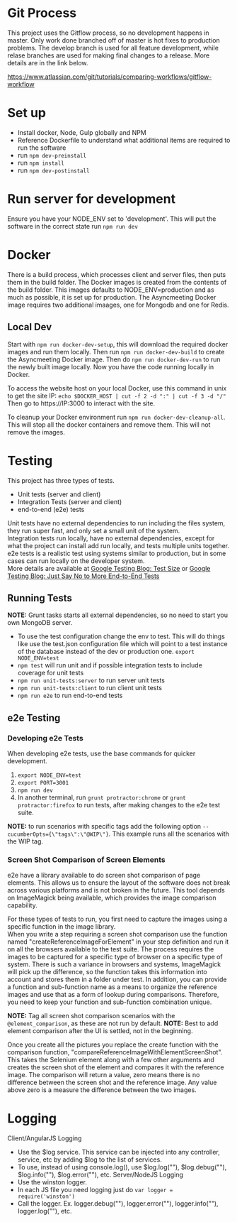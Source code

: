 # Git Process

This project uses the Gitflow process, so no development happens in master.  Only work done branched off of master is
hot fixes to production problems.  The develop branch is used for all feature development, while relase branches are used
for making final changes to a release.  More details are in the link below.

https://www.atlassian.com/git/tutorials/comparing-workflows/gitflow-workflow
  

# Set up

- Install docker, Node, Gulp globally and NPM
- Reference Dockerfile to understand what additional items are required to run the software
- run `npm dev-preinstall`
- run `npm install`
- run `npm dev-postinstall`

# Run server for development

Ensure you have your NODE_ENV set to 'development'.  This will put the software in the correct state
run `npm run dev`

# Docker 



There is a build process, which processes client and server files, then puts them in the build folder. The Docker images
is created from the contents of the build folder.  This images defaults to NODE_ENV=production and as much as possible, 
it is set up for production.  The Asyncmeeting Docker image requires two additional imaages, one for Mongodb and one for 
Redis.

## Local Dev

Start with `npm run docker-dev-setup`, this will download the required docker images and run them locally.  Then run 
 `npm run docker-dev-build` to create the Asyncmeeting Docker image.  Then do `npm run docker-dev-run` to run the newly 
  built image locally.  Now you have the code running locally in Docker. 

To access the website host on your local Docker, use this command in unix to get the site IP:
`echo $DOCKER_HOST | cut -f 2 -d ":" | cut -f 3 -d "/"`
Then go to https://IP:3000 to interact with the site.  

To cleanup your Docker environment run `npm run docker-dev-cleanup-all`.  This will stop all the docker containers and 
remove them. This will not remove the images. 

# Testing

This project has three types of tests.
- Unit tests (server and client)
- Integration Tests (server and client)
- end-to-end (e2e) tests

Unit tests have no external dependencies to run including the files system, they run super fast, and only set a small unit of the system.  
Integration tests run locally, have no external dependencies, except for what the project can install add run locally, and tests multiple units together.
e2e tests is a realistic test using systems similar to production, but in some cases can run locally on the developer system.  
More details are available at [Google Testing Blog: Test Size](http://googletesting.blogspot.com/2010/12/test-sizes.html) or 
[Google Testing Blog: Just Say No to More End-to-End Tests](http://googletesting.blogspot.com/2015/04/just-say-no-to-more-end-to-end-tests.html)


## Running Tests
**NOTE:** Grunt tasks starts all external dependencies, so no need to start you own MongoDB server.

- To use the test configuration change the env to test.  This will do things like use the test.json configuration file
  which will point to a test instance of the database instead of the dev or production one.  `export NODE_ENV=test`
- `npm test` will run unit and if possible integration tests to include coverage for unit tests
- `npm run unit-tests:server` to run server unit tests 
- `npm run unit-tests:client` to run client unit tests
- `npm run e2e` to run end-to-end tests

## e2e Testing

### Developing e2e Tests

When developing e2e tests, use the base commands for quicker development.  

1. `export NODE_ENV=test`
2. `export PORT=3001`
3. `npm run dev`
6. In another terminal, run `grunt protractor:chrome` or `grunt protractor:firefox` to run tests, after making changes to the e2e test suite.  

**NOTE:** to run scenarios with specific tags add the following option `--cucumberOpts={\"tags\":\"@WIP\"}`.  This example
runs all the scenarios with the WIP tag.  

### Screen Shot Comparison of Screen Elements

e2e have a library available to do screen shot comparison of page elements.  This allows us to ensure the layout of the 
software does not break across various platforms and is not broken in the future.  This tool depends on ImageMagick being 
available, which provides the image comparison capability.  

For these types of tests to run, you first need to capture the images using a specific function in the image library.  
When you write a step requiring a screen shot comparison use the function named "createReferenceImageForElement" in your
step definition and run it on all the browsers available to the test suite.  The process requires the images to be 
captured for a specific type of browser on a specific type of system.  There is such a variance in browsers and systems, 
ImageMagick will pick up the difference, so the function takes this information into account and stores them in a folder
under test.  In addition, you can provide a function and sub-function name as a means to organize the reference images 
 and use that as a form of lookup during comparisons.  Therefore, you need to keep your function and sub-function combination
 unique. 
 
**NOTE:** Tag all screen shot comparison scenarios with the `@element_comparison`, as these are not run by default.
**NOTE:** Best to add element comparison after the UI is settled, not in the beginning.

Once you create all the pictures you replace the create function with the comparison function, "compareReferenceImageWithElementScreenShot".
This takes the Selenium element along with a few other arguments and creates the screen shot of the element and compares 
it with the reference image.  The comparison will return a value, zero means there is no difference between the screen shot
and the reference image.  Any value above zero is a measure the difference between the two images.


# Logging
Client/AngularJS Logging
- Use the $log service.  This service can be injected into any controller, service, etc by adding $log to the 
  list of services.
- To use, instead of using console.log(), use $log.log(""), $log.debug(""), $log.info(""), $log.error(""), etc.
Server/NodeJS Logging
- Use the winston logger.
- In each JS file you need logging just do `var logger = require('winston')`
- Call the logger.  Ex. logger.debug(""), logger.error(""), logger.info(""), logger.log(""), etc.

